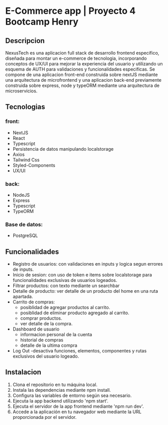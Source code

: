 # E-Commerce app | Proyecto 4 Bootcamp Henry

## Descripcion

NexusTech es una aplicacion full stack de desarrollo frontend especifico, diseñada para montar un e-commerce de tecnologia, incorporando conceptos de UX/UI para mejorar la experiencia del usuario y utilizando un esquema de AUTH para validaciones y funcionalidades especificas.
 Se compone de una aplicacion front-end construida sobre nextJS mediante una arquitectura de microfrontend y una aplicacion back-end previamente construida sobre express, node y typeORM mediante una arquitectura de microservicios.

## Tecnologias
### front:
- NextJS
- React
- Typescript
- Persistencia de datos manipulando localstorage
- Axios
- Tailwind Css
- Styled-Components
- UX/UI

### back:
- NodeJS
- Express 
- Typescript
- TypeORM


### Base de datos:
-  PostgreSQL

## Funcionalidades

- Registro de usuarios: con validaciones en inputs y logica segun errores de inputs.
- Inicio de sesion: con uso de token e items sobre localstorage para funcionalidades exclusivas de usuarios logeados.
- Filtrar productos: con texto mediante un searchbar
- Detalle de producto: ver detalle de un producto del home en una ruta apartada.
- Carrito de compras:
    - posiblidad de agregar productos al carrito.
    - posiblidad de eliminar producto agregado al carrito.
    - comprar productos.
    - ver detalle de la compra.
- Dashboard de usuario
    - informacion personal de la cuenta
    - historial de compras
    - detalle de la ultima compra
- Log Out
    -desactiva funciones, elementos, componentes y rutas exclusivos del usuario logeado.

## Instalacion

1. Clona el repositorio en tu máquina local.
2. Instala las dependencias mediante npm install.
3. Configura las variables de entorno según sea necesario.
4. Ejecuta la app backend utilizando 'npm start'.
5. Ejecuta el servidor de la app frontend mediante 'npm run dev'.
6. Accede a la aplicación en tu navegador web mediante la URL proporcionada por el servidor.

